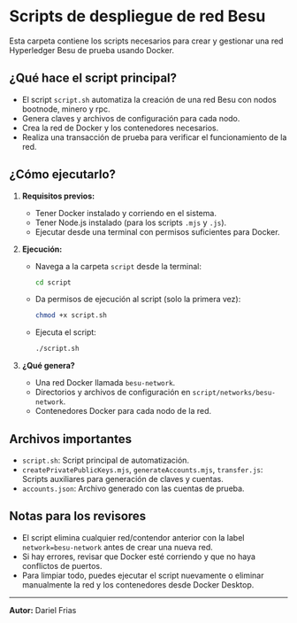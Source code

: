 # Scripts de despliegue de red Besu

Esta carpeta contiene los scripts necesarios para crear y gestionar una red Hyperledger Besu de prueba usando Docker.

## ¿Qué hace el script principal?
- El script `script.sh` automatiza la creación de una red Besu con nodos bootnode, minero y rpc.
- Genera claves y archivos de configuración para cada nodo.
- Crea la red de Docker y los contenedores necesarios.
- Realiza una transacción de prueba para verificar el funcionamiento de la red.

## ¿Cómo ejecutarlo?
1. **Requisitos previos:**
   - Tener Docker instalado y corriendo en el sistema.
   - Tener Node.js instalado (para los scripts `.mjs` y `.js`).
   - Ejecutar desde una terminal con permisos suficientes para Docker.

2. **Ejecución:**
   - Navega a la carpeta `script` desde la terminal:
     ```sh
     cd script
     ```
   - Da permisos de ejecución al script (solo la primera vez):
     ```sh
     chmod +x script.sh
     ```
   - Ejecuta el script:
     ```sh
     ./script.sh
     ```

3. **¿Qué genera?**
   - Una red Docker llamada `besu-network`.
   - Directorios y archivos de configuración en `script/networks/besu-network`.
   - Contenedores Docker para cada nodo de la red.

## Archivos importantes
- `script.sh`: Script principal de automatización.
- `createPrivatePublicKeys.mjs`, `generateAccounts.mjs`, `transfer.js`: Scripts auxiliares para generación de claves y cuentas.
- `accounts.json`: Archivo generado con las cuentas de prueba.

## Notas para los revisores
- El script elimina cualquier red/contendor anterior con la label `network=besu-network` antes de crear una nueva red.
- Si hay errores, revisar que Docker esté corriendo y que no haya conflictos de puertos.
- Para limpiar todo, puedes ejecutar el script nuevamente o eliminar manualmente la red y los contenedores desde Docker Desktop.

---

**Autor:** Dariel Frias 